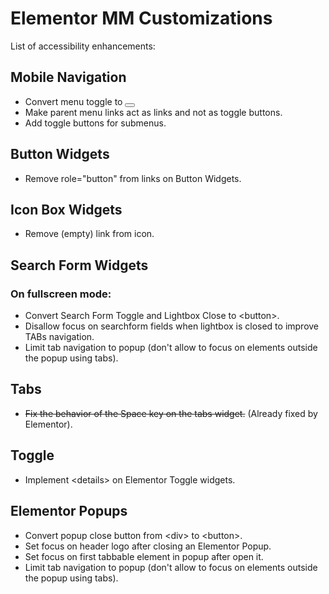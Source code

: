 # Elementor MM Customizations

List of accessibility enhancements:

## Mobile Navigation
- Convert menu toggle to <button>
- Make parent menu links act as links and not as toggle buttons.
- Add toggle buttons for submenus.

## Button Widgets
- Remove role="button" from links on Button Widgets.

## Icon Box Widgets
- Remove (empty) link from icon.

## Search Form Widgets

###  On fullscreen mode:
- Convert Search Form Toggle and Lightbox Close to \<button\>.
- Disallow focus on searchform fields when lightbox is closed to improve TABs navigation.
- Limit tab navigation to popup (don't allow to focus on elements outside the popup using tabs).

## Tabs
- ~~Fix the behavior of the Space key on the tabs widget.~~ (Already fixed by Elementor).

## Toggle
- Implement \<details\> on Elementor Toggle widgets.

## Elementor Popups
- Convert popup close button from \<div\> to \<button\>.
- Set focus on header logo after closing an Elementor Popup.
- Set focus on first tabbable element in popup after open it.
- Limit tab navigation to popup (don't allow to focus on elements outside the popup using tabs).
